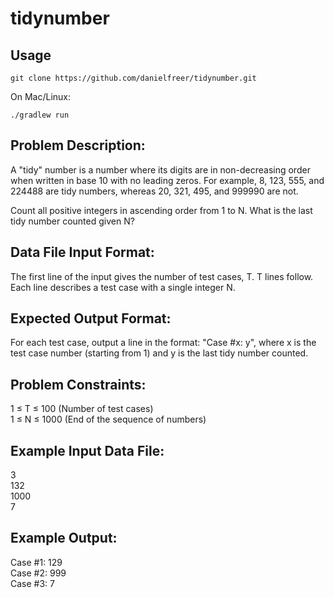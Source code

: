 # tidynumber
## Usage
```shell
git clone https://github.com/danielfreer/tidynumber.git
```

On Mac/Linux:
```shell
./gradlew run
```

## Problem Description:
A "tidy" number is a number where its digits are in non-decreasing order when 
written in base 10 with no leading zeros. For example, 8, 123, 555, and 224488 
are tidy numbers, whereas 20, 321, 495, and 999990 are not.

Count all positive integers in ascending order from 1 to N. What is the last 
tidy number counted given N?

## Data File Input Format:
The first line of the input gives the number of test cases, T. T lines follow. 
Each line describes a test case with a single integer N.

## Expected Output Format:
For each test case, output a line in the format: "Case #x: y", where x is the 
test case number (starting from 1) and y is the last tidy number counted.

## Problem Constraints:
1 ≤ T ≤ 100 (Number of test cases)  
1 ≤ N ≤ 1000 (End of the sequence of numbers)  

## Example Input Data File:
3  
132  
1000  
7  

## Example Output:
Case #1: 129  
Case #2: 999  
Case #3: 7  

